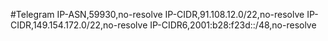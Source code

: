 #Telegram
IP-ASN,59930,no-resolve
IP-CIDR,91.108.12.0/22,no-resolve
IP-CIDR,149.154.172.0/22,no-resolve
IP-CIDR6,2001:b28:f23d::/48,no-resolve
